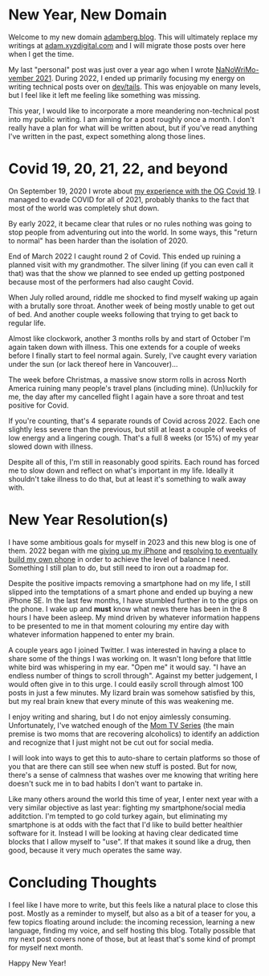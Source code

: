 # New Year, New Domain

Welcome to my new domain [adamberg.blog](https://adamberg.blog).  This will ultimately replace my writings at [adam.xyzdigital.com](https://adam.xyzdigital.com/) and I will migrate those posts over here when I get the time.

My last "personal" post was just over a year ago when I wrote [NaNoWriMo-vember 2021](https://adam.xyzdigital.com/personal/nanawrimo-movember-2021).  During 2022, I ended up primarily focusing my energy on writing technical posts over on [dev/tails](https://devtails.xyz).  This was enjoyable on many levels, but I feel like it left me feeling like something was missing. 

This year, I would like to incorporate a more meandering non-technical post into my public writing.  I am aiming for a post roughly once a month.  I don't really have a plan for what will be written about, but if you've read anything I've written in the past, expect something along those lines.

# Covid 19, 20, 21, 22, and beyond

On September 19, 2020 I wrote about [my experience with the OG Covid 19](https://adam.xyzdigital.com/personal/two-weeks-of-covid).  I managed to evade COVID for all of 2021, probably thanks to the fact that most of the world was completely shut down.  

By early 2022, it became clear that rules or no rules nothing was going to stop people from adventuring out into the world.  In some ways, this "return to normal" has been harder than the isolation of 2020.

End of March 2022 I caught round 2 of Covid.  This ended up ruining a planned visit with my grandmother.  The silver lining (if you can even call it that) was that the show we planned to see ended up getting postponed because most of the performers had also caught Covid.

When July rolled around, riddle me shocked to find myself waking up again with a brutally sore throat.  Another week of being mostly unable to get out of bed.  And another couple weeks following that trying to get back to regular life.

Almost like clockwork, another 3 months rolls by and start of October I'm again taken down with illness.  This one extends for a couple of weeks before I finally start to feel normal again.  Surely, I've caught every variation under the sun (or lack thereof here in Vancouver)...

The week before Christmas, a massive snow storm rolls in across North America ruining many people's travel plans (including mine).  (Un)luckily for me, the day after my cancelled flight I again have a sore throat and test positive for Covid.

If you're counting, that's 4 separate rounds of Covid across 2022.  Each one slightly less severe than the previous, but still at least a couple of weeks of low energy and a lingering cough.  That's a full 8 weeks (or 15%) of my year slowed down with illness.

Despite all of this, I'm still in reasonably good spirits.  Each round has forced me to slow down and reflect on what's important in my life.  Ideally it shouldn't take illness to do that, but at least it's something to walk away with.

# New Year Resolution(s)

I have some ambitious goals for myself in 2023 and this new blog is one of them. 2022 began with me [giving up my iPhone](https://devtails.xyz/breaking-up-with-apple) and [resolving to eventually build my own phone](https://devtails.xyz/taking-flight-without-a-smart-phone) in order to achieve the level of balance I need.  Something I still plan to do, but still need to iron out a roadmap for.

Despite the positive impacts removing a smartphone had on my life, I still slipped into the temptations of a smart phone and ended up buying a new iPhone SE.  In the last few months, I have stumbled further in to the grips on the phone.  I wake up and **must** know what news there has been in the 8 hours I have been asleep.  My mind driven by whatever information happens to be presented to me in that moment colouring my entire day with whatever information happened to enter my brain.

A couple years ago I joined Twitter.  I was interested in having a place to share some of the things I was working on.  It wasn't long before that little white bird was whispering in my ear.  "Open me" it would say.  "I have an endless number of things to scroll through".  Against my better judgement, I would often give in to this urge.  I could easily scroll through almost 100 posts in just a few minutes.  My lizard brain was somehow satisfied by this, but my real brain knew that every minute of this was weakening me.  

I enjoy writing and sharing, but I do not enjoy aimlessly consuming.  Unfortunately, I've watched enough of the [Mom TV Series](https://en.wikipedia.org/wiki/Mom_(TV_series)) (the main premise is two moms that are recovering alcoholics) to identify an addiction and recognize that I just might not be cut out for social media.  

I will look into ways to get this to auto-share to certain platforms so those of you that are there can still see when new stuff is posted.  But for now, there's a sense of calmness that washes over me knowing that writing here doesn't suck me in to bad habits I don't want to partake in.

Like many others around the world this time of year, I enter next year with a very similar objective as last year: fighting my smartphone/social media additction.  I'm tempted to go cold turkey again, but eliminating my smartphone is at odds with the fact that I'd like to build better healthier software for it.  Instead I will be looking at having clear dedicated time blocks that I allow myself to "use".  If that makes it sound like a drug, then good, because it very much operates the same way.  

# Concluding Thoughts

I feel like I have more to write, but this feels like a natural place to close this post.  Mostly as a reminder to myself, but also as a bit of a teaser for you, a few topics floating around include: the incoming recession, learning a new language, finding my voice, and self hosting this blog.  Totally possible that my next post covers none of those, but at least that's some kind of prompt for myself next month.

Happy New Year!